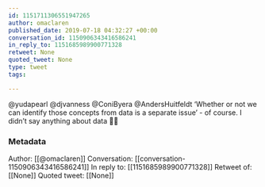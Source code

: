 ```yaml
---
id: 1151711306551947265
author: omaclaren
published_date: 2019-07-18 04:32:27 +00:00
conversation_id: 1150906343416586241
in_reply_to: 1151685989900771328
retweet: None
quoted_tweet: None
type: tweet
tags:

---
```


@yudapearl @djvanness @ConiByera @AndersHuitfeldt ‘Whether or not we can identify those concepts from data is a separate issue’ - of course. I didn’t say anything about data 🤷‍♀️

### Metadata

Author: [[@omaclaren]]
Conversation: [[conversation-1150906343416586241]]
In reply to: [[1151685989900771328]]
Retweet of: [[None]]
Quoted tweet: [[None]]

